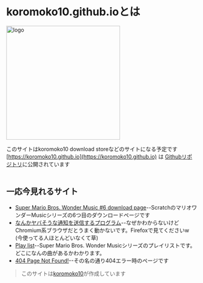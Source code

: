 # koromoko10.github.ioとは

<img width="300" src="https://koromoko10.github.io/img/koromoko10_download_store_logo_high.png" title="logo"> <br> 

このサイトはkoromoko10 download storeなどのサイトになる予定です<br>
[https://koromoko10.github.io](https://koromoko10.github.io) は [Githubリポジトリ](https://github.com/koromoko10/koromoko10.github.io)に公開されています<br><br>

## 一応今見れるサイト
* [Super Mario Bros. Wonder Music #6 download page](Scratch)--ScratchのマリオワンダーMusicシリーズの6つ目のダウンロードページです<br>
* [なんかヤバそうな通知を送信するプログラム](notification)--なぜかわからないけどChromium系ブラウザだとうまく動かないです。Firefoxで見てくださいw (今使ってる人ほとんどいなくて草)<br>
* [Play list](https://github.com/koromoko10/koromoko10.github.io/blob/main/Scratch/Play%20list.md)--Super Mario Bros. Wonder Musicシリーズのプレイリストです。どこになんの曲があるかわかります。<br>
* [404 Page Not Found!](404.html)--その名の通り404エラー時のページです<br>



>このサイトは[koromoko10](https://lit.link/koromoko10)が作成しています
